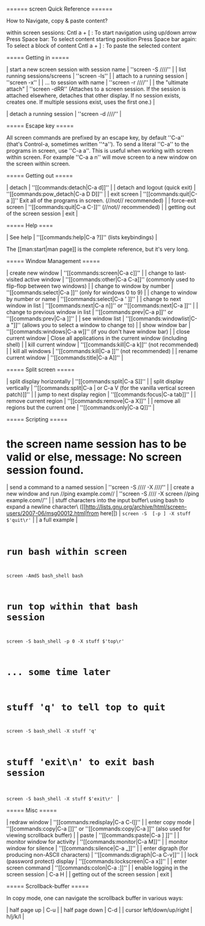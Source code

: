
====== screen Quick Reference ======

How to Navigate, copy & paste content?

within screen sessions:
Cntl a + [  : To start navigation using up/down arrow
Press Space bar: To select content starting position
Press Space bar again: To select a block of content
Cntl a + ] : To paste the selected content

===== Getting in =====

| start a new screen session with session name | ''screen -S //<name>//'' |
| list running sessions/screens | ''screen -ls'' |
| attach to a running session | ''screen -x'' |
| ... to session with name | ''screen -r //<name>//'' |
| the "ultimate attach" | ''screen -dRR'' (Attaches to a screen session.  If the session is attached elsewhere, detaches that other display.  If no session exists, creates one.  If multiple sessions exist, uses the first one.) |

| detach a running session | ''screen -d //<name>//'' |

===== Escape key =====

All screen commands are prefixed by an escape key, by default ''C-a''
(that's Control-a, sometimes written ''^a'').  To send a literal ''C-a''
to the programs in screen, use ''C-a a''. This is useful when working with screen within screen. For example ''C-a a n'' will move screen to a new window on the screen within screen.

===== Getting out =====

| detach | ''[[commands:detach|C-a d]]'' |
| detach and logout (quick exit) | ''[[commands:pow_detach|C-a D D]]'' |
| exit screen | ''[[commands:quit|C-a \]]'' Exit all of the programs in screen. (//not// recommended) | 
| force-exit screen | ''[[commands:quit|C-a C-\]]'' (//not// recommended) |
| getting out of the screen session | exit |

===== Help ====

| See help | ''[[commands:help|C-a ?]]'' (lists keybindings) |

The [[man:start|man page]] is the complete reference, but it's very long.

===== Window Management =====

| create new window | ''[[commands:screen|C-a c]]'' |
| change to last-visited active window | ''[[commands:other|C-a C-a]]'' (commonly used to flip-flop between two windows) |
| change to window by number | ''[[commands:select|C-a <number>]]'' (only for windows 0 to 9) |
| change to window by number or name | ''[[commands:select|C-a ' <number or title>]]'' |
| change to next window in list | ''[[commands:next|C-a n]]'' or ''[[commands:next|C-a <space>]]'' |
| change to previous window in list | ''[[commands:prev|C-a p]]'' or ''[[commands:prev|C-a <backspace>]]'' |
| see window list     | ''[[commands:windowlist|C-a "]]'' (allows you to select a window to change to) |
| show window bar       | ''[[commands:windows|C-a w]]'' (if you don't have window bar) |
| close current window  | Close all applications in the current window (including shell) |
| kill current window   | ''[[commands:kill|C-a k]]'' (not recommended) |
| kill all windows   | ''[[commands:kill|C-a \]]'' (not recommended) |
| rename current window | ''[[commands:title|C-a A]]'' |

===== Split screen =====

| split display horizontally  | ''[[commands:split|C-a S]]'' |
| split display vertically    | ''[[commands:split|C-a | or C-a V (for the vanilla vertical screen patch)]]'' |
| jump to next display region | ''[[commands:focus|C-a tab]]'' |
| remove current region       | ''[[commands:remove|C-a X]]'' |
| remove all regions but the current one | ''[[commands:only|C-a Q]]'' |

===== Scripting =====
# the screen name session has to be valid or else, message: No screen session found.
| send a command to a named session                | ''screen -S //<name>// -X //<command>//'' |
| create a new window and run //ping example.com// | ''screen -S //<name>// -X screen //ping example.com//'' |
| stuff characters into the input buffer\\ using bash to expand a newline character\\ ([[http://lists.gnu.org/archive/html/screen-users/2007-06/msg00012.html|from here]]) | <code bash>screen -S <name> [-p <page>] -X stuff $'quit\r'</code> |
| a full example | <code bash>
# run bash within screen
screen -AmdS bash_shell bash
# run top within that bash session
screen -S bash_shell -p 0 -X stuff $'top\r'

# ... some time later

# stuff 'q' to tell top to quit
screen -S bash_shell -X stuff 'q'
# stuff 'exit\n' to exit bash session
screen -S bash_shell -X stuff $'exit\r'
</code> |

===== Misc =====

| redraw window               | ''[[commands:redisplay|C-a C-l]]'' |
| enter copy mode | ''[[commands:copy|C-a []]'' or ''[[commands:copy|C-a <esc>]]'' (also used for viewing scrollback buffer) |
| paste                       | ''[[commands:paste|C-a ] ]]''  |
| monitor window for activity | ''[[commands:monitor|C-a M]]'' |
| monitor window for silence  | ''[[commands:silence|C-a _]]'' |
| enter digraph (for producing non-ASCII characters) | ''[[commands:digraph|C-a C-v]]'' |
| lock (password protect) display | ''[[commands:lockscreen|C-a x]]'' |
| enter screen command        | ''[[commands:colon|C-a :]]'' |
| enable logging in the screen session | C-a H |
| getting out of the screen session | exit |


===== Scrollback-buffer =====

In copy mode, one can navigate the scrollback buffer in various ways:

| half page up | C-u |
| half page down | C-d |
| cursor left/down/up/right | h/j/k/l |
